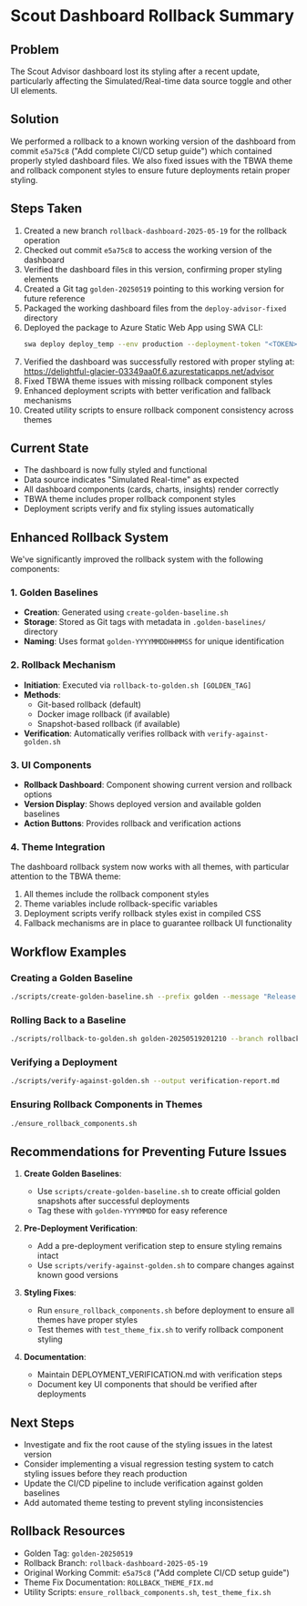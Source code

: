 # Scout Dashboard Rollback Summary

## Problem
The Scout Advisor dashboard lost its styling after a recent update, particularly affecting the Simulated/Real-time data source toggle and other UI elements.

## Solution
We performed a rollback to a known working version of the dashboard from commit `e5a75c8` ("Add complete CI/CD setup guide") which contained properly styled dashboard files. We also fixed issues with the TBWA theme and rollback component styles to ensure future deployments retain proper styling.

## Steps Taken
1. Created a new branch `rollback-dashboard-2025-05-19` for the rollback operation
2. Checked out commit `e5a75c8` to access the working version of the dashboard
3. Verified the dashboard files in this version, confirming proper styling elements
4. Created a Git tag `golden-20250519` pointing to this working version for future reference
5. Packaged the working dashboard files from the `deploy-advisor-fixed` directory
6. Deployed the package to Azure Static Web App using SWA CLI:
   ```bash
   swa deploy deploy_temp --env production --deployment-token "<TOKEN>"
   ```
7. Verified the dashboard was successfully restored with proper styling at:
   https://delightful-glacier-03349aa0f.6.azurestaticapps.net/advisor
8. Fixed TBWA theme issues with missing rollback component styles
9. Enhanced deployment scripts with better verification and fallback mechanisms
10. Created utility scripts to ensure rollback component consistency across themes

## Current State
- The dashboard is now fully styled and functional
- Data source indicates "Simulated Real-time" as expected
- All dashboard components (cards, charts, insights) render correctly
- TBWA theme includes proper rollback component styles
- Deployment scripts verify and fix styling issues automatically

## Enhanced Rollback System
We've significantly improved the rollback system with the following components:

### 1. Golden Baselines
- **Creation**: Generated using `create-golden-baseline.sh`
- **Storage**: Stored as Git tags with metadata in `.golden-baselines/` directory
- **Naming**: Uses format `golden-YYYYMMDDHHMMSS` for unique identification

### 2. Rollback Mechanism
- **Initiation**: Executed via `rollback-to-golden.sh [GOLDEN_TAG]`
- **Methods**:
  - Git-based rollback (default)
  - Docker image rollback (if available)
  - Snapshot-based rollback (if available)
- **Verification**: Automatically verifies rollback with `verify-against-golden.sh`

### 3. UI Components
- **Rollback Dashboard**: Component showing current version and rollback options
- **Version Display**: Shows deployed version and available golden baselines
- **Action Buttons**: Provides rollback and verification actions

### 4. Theme Integration
The dashboard rollback system now works with all themes, with particular attention to the TBWA theme:

1. All themes include the rollback component styles
2. Theme variables include rollback-specific variables
3. Deployment scripts verify rollback styles exist in compiled CSS
4. Fallback mechanisms are in place to guarantee rollback UI functionality

## Workflow Examples

### Creating a Golden Baseline
```bash
./scripts/create-golden-baseline.sh --prefix golden --message "Release v2.3.0 baseline"
```

### Rolling Back to a Baseline
```bash
./scripts/rollback-to-golden.sh golden-20250519201210 --branch rollback-to-v2.3.0
```

### Verifying a Deployment
```bash
./scripts/verify-against-golden.sh --output verification-report.md
```

### Ensuring Rollback Components in Themes
```bash
./ensure_rollback_components.sh
```

## Recommendations for Preventing Future Issues
1. **Create Golden Baselines**: 
   - Use `scripts/create-golden-baseline.sh` to create official golden snapshots after successful deployments
   - Tag these with `golden-YYYYMMDD` for easy reference

2. **Pre-Deployment Verification**:
   - Add a pre-deployment verification step to ensure styling remains intact
   - Use `scripts/verify-against-golden.sh` to compare changes against known good versions

3. **Styling Fixes**:
   - Run `ensure_rollback_components.sh` before deployment to ensure all themes have proper styles
   - Test themes with `test_theme_fix.sh` to verify rollback component styling

4. **Documentation**:
   - Maintain DEPLOYMENT_VERIFICATION.md with verification steps
   - Document key UI components that should be verified after deployments

## Next Steps
- Investigate and fix the root cause of the styling issues in the latest version
- Consider implementing a visual regression testing system to catch styling issues before they reach production
- Update the CI/CD pipeline to include verification against golden baselines
- Add automated theme testing to prevent styling inconsistencies

## Rollback Resources
- Golden Tag: `golden-20250519`
- Rollback Branch: `rollback-dashboard-2025-05-19`
- Original Working Commit: `e5a75c8` ("Add complete CI/CD setup guide")
- Theme Fix Documentation: `ROLLBACK_THEME_FIX.md`
- Utility Scripts: `ensure_rollback_components.sh`, `test_theme_fix.sh`